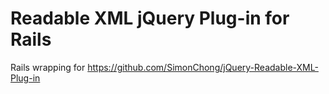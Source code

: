 # Readable XML jQuery Plug-in for Rails

Rails wrapping for https://github.com/SimonChong/jQuery-Readable-XML-Plug-in
